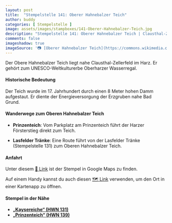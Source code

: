 ```yaml
---
layout: post
title:  "Stempelstelle 141: Oberer Hahnebalzer Teich"
author: buddy
categories: [ Stempelstelle ]
image: assets/images/stampboxes/141-Oberer-Hahnebalzer-Teich.jpg
description: "Stempelstelle 141: Oberer Hahnebalzer Teich | Clausthal-Zellerfeld"
comments: false
imageshadow: true
imageSource: '📷 [Oberer Hahnebalzer Teich](https://commons.wikimedia.org/wiki/File:Oberer_Hahnebalzer_Teich.jpg) von <a href="//commons.wikimedia.org/wiki/User:FB1969" title="User:FB1969">FB1969</a> unter Lizenz [CC BY-SA 4.0](https://creativecommons.org/licenses/by-sa/4.0)'
---
```


Der Obere Hahnebalzer Teich liegt nahe Clausthal-Zellerfeld im Harz. Er gehört zum UNESCO-Weltkulturerbe Oberharzer Wasserregal. 

#### Historische Bedeutung

Der Teich wurde im 17. Jahrhundert durch einen 8 Meter hohen Damm aufgestaut. Er diente der Energieversorgung der Erzgruben nahe Bad Grund. 

#### Wanderwege zum Oberen Hahnebalzer Teich

- **Prinzenteich**: Vom Parkplatz am Prinzenteich führt der Harzer Försterstieg direkt zum Teich. 

- **Lasfelder Tränke**: Eine Route führt von der Lasfelder Tränke (Stempelstelle 131) zum Oberen Hahnebalzer Teich. 

#### Anfahrt

Unter diesem [📍 Link](https://www.google.com/maps/dir/?api=1&origin=&destination=51.784750%2C%2010.286183) ist der Stempel in Google Maps zu finden.

<div class="android-only">
  Auf einem Handy kannst du auch diesen 
  <a href="geo:51.784750,10.286183">🗺️ Link</a> 
  verwenden, um den Ort in einer Kartenapp zu öffnen.
  <p></p>
</div>

#### Stempel in der Nähe

- [**„Kaysereiche“ (HWN 131)**](/stempelstelle-131-kaysereiche)
- [**„Prinzenteich“ (HWN 139)**](/stempelstelle-139-prinzenteich)
